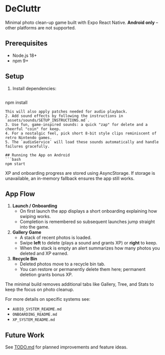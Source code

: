 # DeCluttr

Minimal photo clean-up game built with Expo React Native.
**Android only** – other platforms are not supported.

## Prerequisites
- Node.js 18+
- npm 9+

## Setup
1. Install dependencies:
   ```bash
 npm install
  ```
  This will also apply patches needed for audio playback.
2. Add sound effects by following the instructions in `assets/sounds/SETUP_INSTRUCTIONS.md`.
3. Use fun, game‑inspired sounds: a quick "zap" for delete and a cheerful "coin" for keep.
4. For a nostalgic feel, pick short 8-bit style clips reminiscent of retro Nintendo games.
5. The `audioService` will load these sounds automatically and handle failures gracefully.

## Running the App on Android
```bash
npm start
```

XP and onboarding progress are stored using AsyncStorage. If storage is
unavailable, an in-memory fallback ensures the app still works.

## App Flow

1. **Launch / Onboarding**
   - On first launch the app displays a short onboarding explaining how swiping works.
   - Completion is remembered so subsequent launches jump straight into the game.
2. **Gallery Game**
   - A stack of recent photos is loaded.
   - Swipe **left** to delete (plays a sound and grants XP) or **right** to keep.
   - When the stack is empty an alert summarizes how many photos you deleted and XP earned.
3. **Recycle Bin**
   - Deleted photos move to a recycle bin tab.
   - You can restore or permanently delete them here; permanent deletion grants bonus XP.

The minimal build removes additional tabs like Gallery, Tree, and Stats to keep the focus on photo cleanup.

For more details on specific systems see:
- `AUDIO_SYSTEM_README.md`
- `ONBOARDING_README.md`
- `XP_SYSTEM_README.md`

## Future Work
See [TODO.md](TODO.md) for planned improvements and feature ideas.
